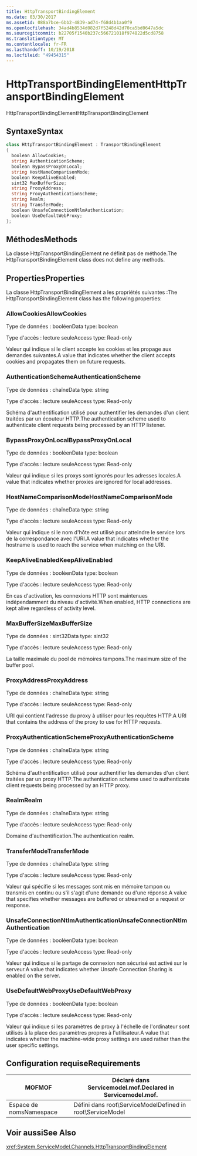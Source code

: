 ```yaml
---
title: HttpTransportBindingElement
ms.date: 03/30/2017
ms.assetid: 088a7bce-6bb2-4839-ad74-f68d4b1aa0f9
ms.openlocfilehash: 34ad4b8534d082d7f5248d42d70ca5bd0647a5dc
ms.sourcegitcommit: b22705f1540b237c566721018f974822d5cd8758
ms.translationtype: MT
ms.contentlocale: fr-FR
ms.lasthandoff: 10/19/2018
ms.locfileid: "49454315"
---
```

# <a name="httptransportbindingelement"></a><span data-ttu-id="b2b3f-102">HttpTransportBindingElement</span><span class="sxs-lookup"><span data-stu-id="b2b3f-102">HttpTransportBindingElement</span></span>
<span data-ttu-id="b2b3f-103">HttpTransportBindingElement</span><span class="sxs-lookup"><span data-stu-id="b2b3f-103">HttpTransportBindingElement</span></span>  
  
## <a name="syntax"></a><span data-ttu-id="b2b3f-104">Syntaxe</span><span class="sxs-lookup"><span data-stu-id="b2b3f-104">Syntax</span></span>  
  
```csharp
class HttpTransportBindingElement : TransportBindingElement  
{  
  boolean AllowCookies;  
  string AuthenticationScheme;  
  boolean BypassProxyOnLocal;  
  string HostNameComparisonMode;  
  boolean KeepAliveEnabled;  
  sint32 MaxBufferSize;  
  string ProxyAddress;  
  string ProxyAuthenticationScheme;  
  string Realm;  
  string TransferMode;  
  boolean UnsafeConnectionNtlmAuthentication;  
  boolean UseDefaultWebProxy;  
};  
```  
  
## <a name="methods"></a><span data-ttu-id="b2b3f-105">Méthodes</span><span class="sxs-lookup"><span data-stu-id="b2b3f-105">Methods</span></span>  
 <span data-ttu-id="b2b3f-106">La classe HttpTransportBindingElement ne définit pas de méthode.</span><span class="sxs-lookup"><span data-stu-id="b2b3f-106">The HttpTransportBindingElement class does not define any methods.</span></span>  
  
## <a name="properties"></a><span data-ttu-id="b2b3f-107">Properties</span><span class="sxs-lookup"><span data-stu-id="b2b3f-107">Properties</span></span>  
 <span data-ttu-id="b2b3f-108">La classe HttpTransportBindingElement a les propriétés suivantes :</span><span class="sxs-lookup"><span data-stu-id="b2b3f-108">The HttpTransportBindingElement class has the following properties:</span></span>  
  
### <a name="allowcookies"></a><span data-ttu-id="b2b3f-109">AllowCookies</span><span class="sxs-lookup"><span data-stu-id="b2b3f-109">AllowCookies</span></span>  
 <span data-ttu-id="b2b3f-110">Type de données : booléen</span><span class="sxs-lookup"><span data-stu-id="b2b3f-110">Data type: boolean</span></span>  
  
 <span data-ttu-id="b2b3f-111">Type d'accès : lecture seule</span><span class="sxs-lookup"><span data-stu-id="b2b3f-111">Access type: Read-only</span></span>  
  
 <span data-ttu-id="b2b3f-112">Valeur qui indique si le client accepte les cookies et les propage aux demandes suivantes.</span><span class="sxs-lookup"><span data-stu-id="b2b3f-112">A value that indicates whether the client accepts cookies and propagates them on future requests.</span></span>  
  
### <a name="authenticationscheme"></a><span data-ttu-id="b2b3f-113">AuthenticationScheme</span><span class="sxs-lookup"><span data-stu-id="b2b3f-113">AuthenticationScheme</span></span>  
 <span data-ttu-id="b2b3f-114">Type de données : chaîne</span><span class="sxs-lookup"><span data-stu-id="b2b3f-114">Data type: string</span></span>  
  
 <span data-ttu-id="b2b3f-115">Type d'accès : lecture seule</span><span class="sxs-lookup"><span data-stu-id="b2b3f-115">Access type: Read-only</span></span>  
  
 <span data-ttu-id="b2b3f-116">Schéma d'authentification utilisé pour authentifier les demandes d'un client traitées par un écouteur HTTP.</span><span class="sxs-lookup"><span data-stu-id="b2b3f-116">The authentication scheme used to authenticate client requests being processed by an HTTP listener.</span></span>  
  
### <a name="bypassproxyonlocal"></a><span data-ttu-id="b2b3f-117">BypassProxyOnLocal</span><span class="sxs-lookup"><span data-stu-id="b2b3f-117">BypassProxyOnLocal</span></span>  
 <span data-ttu-id="b2b3f-118">Type de données : booléen</span><span class="sxs-lookup"><span data-stu-id="b2b3f-118">Data type: boolean</span></span>  
  
 <span data-ttu-id="b2b3f-119">Type d'accès : lecture seule</span><span class="sxs-lookup"><span data-stu-id="b2b3f-119">Access type: Read-only</span></span>  
  
 <span data-ttu-id="b2b3f-120">Valeur qui indique si les proxys sont ignorés pour les adresses locales.</span><span class="sxs-lookup"><span data-stu-id="b2b3f-120">A value that indicates whether proxies are ignored for local addresses.</span></span>  
  
### <a name="hostnamecomparisonmode"></a><span data-ttu-id="b2b3f-121">HostNameComparisonMode</span><span class="sxs-lookup"><span data-stu-id="b2b3f-121">HostNameComparisonMode</span></span>  
 <span data-ttu-id="b2b3f-122">Type de données : chaîne</span><span class="sxs-lookup"><span data-stu-id="b2b3f-122">Data type: string</span></span>  
  
 <span data-ttu-id="b2b3f-123">Type d'accès : lecture seule</span><span class="sxs-lookup"><span data-stu-id="b2b3f-123">Access type: Read-only</span></span>  
  
 <span data-ttu-id="b2b3f-124">Valeur qui indique si le nom d'hôte est utilisé pour atteindre le service lors de la correspondance avec l'URI.</span><span class="sxs-lookup"><span data-stu-id="b2b3f-124">A value that indicates whether the hostname is used to reach the service when matching on the URI.</span></span>  
  
### <a name="keepaliveenabled"></a><span data-ttu-id="b2b3f-125">KeepAliveEnabled</span><span class="sxs-lookup"><span data-stu-id="b2b3f-125">KeepAliveEnabled</span></span>  
 <span data-ttu-id="b2b3f-126">Type de données : booléen</span><span class="sxs-lookup"><span data-stu-id="b2b3f-126">Data type: boolean</span></span>  
  
 <span data-ttu-id="b2b3f-127">Type d'accès : lecture seule</span><span class="sxs-lookup"><span data-stu-id="b2b3f-127">Access type: Read-only</span></span>  
  
 <span data-ttu-id="b2b3f-128">En cas d'activation, les connexions HTTP sont maintenues indépendamment du niveau d'activité.</span><span class="sxs-lookup"><span data-stu-id="b2b3f-128">When enabled, HTTP connections are kept alive regardless of activity level.</span></span>  
  
### <a name="maxbuffersize"></a><span data-ttu-id="b2b3f-129">MaxBufferSize</span><span class="sxs-lookup"><span data-stu-id="b2b3f-129">MaxBufferSize</span></span>  
 <span data-ttu-id="b2b3f-130">Type de données : sint32</span><span class="sxs-lookup"><span data-stu-id="b2b3f-130">Data type: sint32</span></span>  
  
 <span data-ttu-id="b2b3f-131">Type d'accès : lecture seule</span><span class="sxs-lookup"><span data-stu-id="b2b3f-131">Access type: Read-only</span></span>  
  
 <span data-ttu-id="b2b3f-132">La taille maximale du pool de mémoires tampons.</span><span class="sxs-lookup"><span data-stu-id="b2b3f-132">The maximum size of the buffer pool.</span></span>  
  
### <a name="proxyaddress"></a><span data-ttu-id="b2b3f-133">ProxyAddress</span><span class="sxs-lookup"><span data-stu-id="b2b3f-133">ProxyAddress</span></span>  
 <span data-ttu-id="b2b3f-134">Type de données : chaîne</span><span class="sxs-lookup"><span data-stu-id="b2b3f-134">Data type: string</span></span>  
  
 <span data-ttu-id="b2b3f-135">Type d'accès : lecture seule</span><span class="sxs-lookup"><span data-stu-id="b2b3f-135">Access type: Read-only</span></span>  
  
 <span data-ttu-id="b2b3f-136">URI qui contient l'adresse du proxy à utiliser pour les requêtes HTTP.</span><span class="sxs-lookup"><span data-stu-id="b2b3f-136">A URI that contains the address of the proxy to use for HTTP requests.</span></span>  
  
### <a name="proxyauthenticationscheme"></a><span data-ttu-id="b2b3f-137">ProxyAuthenticationScheme</span><span class="sxs-lookup"><span data-stu-id="b2b3f-137">ProxyAuthenticationScheme</span></span>  
 <span data-ttu-id="b2b3f-138">Type de données : chaîne</span><span class="sxs-lookup"><span data-stu-id="b2b3f-138">Data type: string</span></span>  
  
 <span data-ttu-id="b2b3f-139">Type d'accès : lecture seule</span><span class="sxs-lookup"><span data-stu-id="b2b3f-139">Access type: Read-only</span></span>  
  
 <span data-ttu-id="b2b3f-140">Schéma d'authentification utilisé pour authentifier les demandes d'un client traitées par un proxy HTTP.</span><span class="sxs-lookup"><span data-stu-id="b2b3f-140">The authentication scheme used to authenticate client requests being processed by an HTTP proxy.</span></span>  
  
### <a name="realm"></a><span data-ttu-id="b2b3f-141">Realm</span><span class="sxs-lookup"><span data-stu-id="b2b3f-141">Realm</span></span>  
 <span data-ttu-id="b2b3f-142">Type de données : chaîne</span><span class="sxs-lookup"><span data-stu-id="b2b3f-142">Data type: string</span></span>  
  
 <span data-ttu-id="b2b3f-143">Type d'accès : lecture seule</span><span class="sxs-lookup"><span data-stu-id="b2b3f-143">Access type: Read-only</span></span>  
  
 <span data-ttu-id="b2b3f-144">Domaine d'authentification.</span><span class="sxs-lookup"><span data-stu-id="b2b3f-144">The authentication realm.</span></span>  
  
### <a name="transfermode"></a><span data-ttu-id="b2b3f-145">TransferMode</span><span class="sxs-lookup"><span data-stu-id="b2b3f-145">TransferMode</span></span>  
 <span data-ttu-id="b2b3f-146">Type de données : chaîne</span><span class="sxs-lookup"><span data-stu-id="b2b3f-146">Data type: string</span></span>  
  
 <span data-ttu-id="b2b3f-147">Type d'accès : lecture seule</span><span class="sxs-lookup"><span data-stu-id="b2b3f-147">Access type: Read-only</span></span>  
  
 <span data-ttu-id="b2b3f-148">Valeur qui spécifie si les messages sont mis en mémoire tampon ou transmis en continu ou s'il s'agit d'une demande ou d'une réponse.</span><span class="sxs-lookup"><span data-stu-id="b2b3f-148">A value that specifies whether messages are buffered or streamed or a request or response.</span></span>  
  
### <a name="unsafeconnectionntlmauthentication"></a><span data-ttu-id="b2b3f-149">UnsafeConnectionNtlmAuthentication</span><span class="sxs-lookup"><span data-stu-id="b2b3f-149">UnsafeConnectionNtlmAuthentication</span></span>  
 <span data-ttu-id="b2b3f-150">Type de données : booléen</span><span class="sxs-lookup"><span data-stu-id="b2b3f-150">Data type: boolean</span></span>  
  
 <span data-ttu-id="b2b3f-151">Type d'accès : lecture seule</span><span class="sxs-lookup"><span data-stu-id="b2b3f-151">Access type: Read-only</span></span>  
  
 <span data-ttu-id="b2b3f-152">Valeur qui indique si le partage de connexion non sécurisé est activé sur le serveur.</span><span class="sxs-lookup"><span data-stu-id="b2b3f-152">A value that indicates whether Unsafe Connection Sharing is enabled on the server.</span></span>  
  
### <a name="usedefaultwebproxy"></a><span data-ttu-id="b2b3f-153">UseDefaultWebProxy</span><span class="sxs-lookup"><span data-stu-id="b2b3f-153">UseDefaultWebProxy</span></span>  
 <span data-ttu-id="b2b3f-154">Type de données : booléen</span><span class="sxs-lookup"><span data-stu-id="b2b3f-154">Data type: boolean</span></span>  
  
 <span data-ttu-id="b2b3f-155">Type d'accès : lecture seule</span><span class="sxs-lookup"><span data-stu-id="b2b3f-155">Access type: Read-only</span></span>  
  
 <span data-ttu-id="b2b3f-156">Valeur qui indique si les paramètres de proxy à l'échelle de l'ordinateur sont utilisés à la place des paramètres propres à l'utilisateur.</span><span class="sxs-lookup"><span data-stu-id="b2b3f-156">A value that indicates whether the machine-wide proxy settings are used rather than the user specific settings.</span></span>  
  
## <a name="requirements"></a><span data-ttu-id="b2b3f-157">Configuration requise</span><span class="sxs-lookup"><span data-stu-id="b2b3f-157">Requirements</span></span>  
  
|<span data-ttu-id="b2b3f-158">MOF</span><span class="sxs-lookup"><span data-stu-id="b2b3f-158">MOF</span></span>|<span data-ttu-id="b2b3f-159">Déclaré dans Servicemodel.mof.</span><span class="sxs-lookup"><span data-stu-id="b2b3f-159">Declared in Servicemodel.mof.</span></span>|  
|---------|-----------------------------------|  
|<span data-ttu-id="b2b3f-160">Espace de noms</span><span class="sxs-lookup"><span data-stu-id="b2b3f-160">Namespace</span></span>|<span data-ttu-id="b2b3f-161">Défini dans root\ServiceModel</span><span class="sxs-lookup"><span data-stu-id="b2b3f-161">Defined in root\ServiceModel</span></span>|  
  
## <a name="see-also"></a><span data-ttu-id="b2b3f-162">Voir aussi</span><span class="sxs-lookup"><span data-stu-id="b2b3f-162">See Also</span></span>  
 <xref:System.ServiceModel.Channels.HttpTransportBindingElement>
